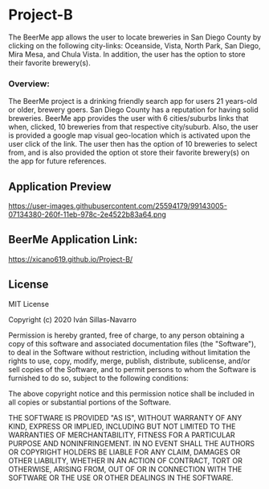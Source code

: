# Project-B
The BeerMe app allows the user to locate breweries in San Diego County by clicking on the following city-links: Oceanside, Vista, North Park, San Diego, Mira Mesa, and Chula Vista. 
In addition, the user has the option to store their favorite brewery(s).

### Overview:
The BeerMe project is a drinking friendly search app for users 21 years-old or older, brewery goers. 
San Diego County has a reputation for having solid breweries.
BeerMe app provides the user with 6 cities/suburbs  links that when, clicked, 10 breweries from that respective city/suburb. 
Also, the user is provided a google map visual geo-location which is activated upon the user click of the link. 
The user then has the option of 10 breweries to select from, and is also provided the option ot store their favorite brewery(s) on the app for future references. 



<!-- ## Wireframe - rough draft

The following is our first version of a rough draft wireframe:

![rough draft](./Assets/wireframe01.png)
 -->

## Application Preview 

https://user-images.githubusercontent.com/25594179/99143005-07134380-260f-11eb-978c-2e4522b83a64.png



 ## BeerMe Application Link:
 https://xicano619.github.io/Project-B/


 ## License 

 MIT License

Copyright (c) 2020  Iván Sillas-Navarro

Permission is hereby granted, free of charge, to any person obtaining a copy
of this software and associated documentation files (the "Software"), to deal
in the Software without restriction, including without limitation the rights
to use, copy, modify, merge, publish, distribute, sublicense, and/or sell
copies of the Software, and to permit persons to whom the Software is
furnished to do so, subject to the following conditions:

The above copyright notice and this permission notice shall be included in all
copies or substantial portions of the Software.

THE SOFTWARE IS PROVIDED "AS IS", WITHOUT WARRANTY OF ANY KIND, EXPRESS OR
IMPLIED, INCLUDING BUT NOT LIMITED TO THE WARRANTIES OF MERCHANTABILITY,
FITNESS FOR A PARTICULAR PURPOSE AND NONINFRINGEMENT. IN NO EVENT SHALL THE
AUTHORS OR COPYRIGHT HOLDERS BE LIABLE FOR ANY CLAIM, DAMAGES OR OTHER
LIABILITY, WHETHER IN AN ACTION OF CONTRACT, TORT OR OTHERWISE, ARISING FROM,
OUT OF OR IN CONNECTION WITH THE SOFTWARE OR THE USE OR OTHER DEALINGS IN THE
SOFTWARE.
